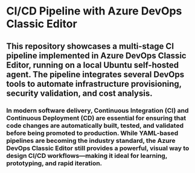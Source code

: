 # CI/CD Pipeline with Azure DevOps Classic Editor


## This repository showcases a multi-stage CI pipeline implemented in Azure DevOps Classic Editor, running on a local Ubuntu self-hosted agent. The pipeline integrates several DevOps tools to automate infrastructure provisioning, security validation, and cost analysis.


### In modern software delivery, Continuous Integration (CI) and Continuous Deployment (CD) are essential for ensuring that code changes are automatically built, tested, and validated before being promoted to production. While YAML-based pipelines are becoming the industry standard, the Azure DevOps Classic Editor still provides a powerful, visual way to design CI/CD workflows—making it ideal for learning, prototyping, and rapid iteration.
